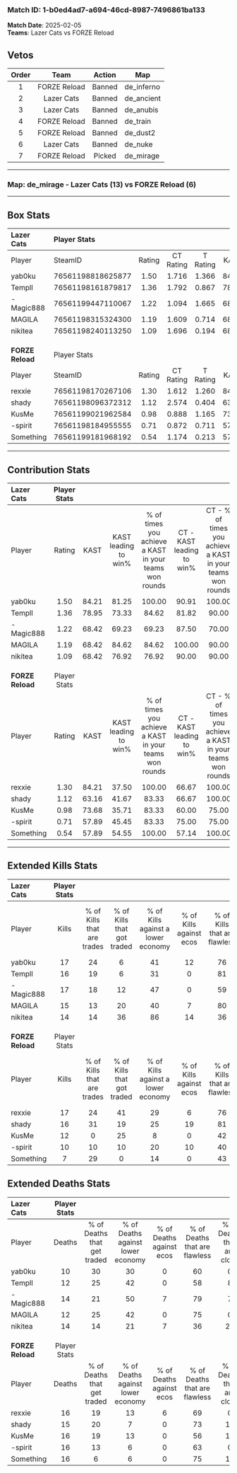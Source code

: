 ### Match ID: 1-b0ed4ad7-a694-46cd-8987-7496861ba133  
**Match Date**: 2025-02-05  
**Teams**: Lazer Cats vs FORZE Reload  

## Vetos  

| Order | Team | Action | Map |
| :---: | :--: | :----: | --- |
| 1 | FORZE Reload | Banned | de_inferno |
| 2 | Lazer Cats | Banned | de_ancient |
| 3 | Lazer Cats | Banned | de_anubis |
| 4 | FORZE Reload | Banned | de_train |
| 5 | FORZE Reload | Banned | de_dust2 |
| 6 | Lazer Cats | Banned | de_nuke |
| 7 | FORZE Reload | Picked | de_mirage |

---  

### **Map**: de_mirage - Lazer Cats (13) vs FORZE Reload (6)  
---  

## Box Stats  

| **Lazer Cats**   | Player Stats      |        |           |          |       |      |       |         |        |      |     |
| :- | :- | :-: | :-: | :-: | :-: | :-: | :-: | :-: | :-: | :-: | :-: |
| Player           | SteamID           | Rating | CT Rating | T Rating | KAST  | ADR  | Kills | Assists | Deaths | K/D  | HS% |
| yab0ku           | 76561198818625877 |  1.50  |   1.716   |  1.366   | 84.21 | 96.2 |  17   |    5    |   10   | 1.70 | 58  |
| Templl           | 76561198161879817 |  1.36  |   1.792   |  0.867   | 78.95 | 92.5 |  16   |    7    |   12   | 1.33 | 62  |
| -Magic888        | 76561199447110067 |  1.22  |   1.094   |  1.665   | 68.42 | 85.4 |  17   |    1    |   14   | 1.21 | 35  |
| MAGILA           | 76561198315324300 |  1.19  |   1.609   |  0.714   | 68.42 | 83.1 |  15   |    4    |   12   | 1.25 | 53  |
| nikitea          | 76561198240113250 |  1.09  |   1.696   |  0.194   | 68.42 | 84.7 |  14   |    2    |   14   | 1.00 | 64  |
|                  |                   |        |           |          |       |      |       |         |        |      |     |
|                  |                   |        |           |          |       |      |       |         |        |      |     |
|                  |                   |        |           |          |       |      |       |         |        |      |     |
| **FORZE Reload** | Player Stats      |        |           |          |       |      |       |         |        |      |     |
| Player           | SteamID           | Rating | CT Rating | T Rating | KAST  | ADR  | Kills | Assists | Deaths | K/D  | HS% |
| rexxie           | 76561198170267106 |  1.30  |   1.612   |  1.260   | 84.21 | 91.6 |  17   |    2    |   16   | 1.06 | 64  |
| shady            | 76561198096372312 |  1.12  |   2.574   |  0.404   | 63.16 | 87.2 |  16   |    2    |   15   | 1.07 | 43  |
| KusMe            | 76561199021962584 |  0.98  |   0.888   |  1.165   | 73.68 | 80.1 |  12   |    5    |   16   | 0.75 | 83  |
| -spirit          | 76561198184955555 |  0.71  |   0.872   |  0.711   | 57.89 | 63.5 |  10   |    4    |   16   | 0.63 | 60  |
| Something        | 76561199181968192 |  0.54  |   1.174   |  0.213   | 57.89 | 52.8 |   7   |    3    |   16   | 0.44 | 71  |
---  

## Contribution Stats  

| **Lazer Cats**   | Player Stats |       |                      |                                                        |                           |                                                             |                          |                                                            |
| :- | :-: | :-: | :-: | :-: | :-: | :-: | :-: | :-: |
| Player           |    Rating    | KAST  | KAST leading to win% | % of times you achieve a KAST in your teams won rounds | CT - KAST leading to win% | CT - % of times you achieve a KAST in your teams won rounds | T - KAST leading to win% | T - % of times you achieve a KAST in your teams won rounds |
| yab0ku           |     1.50     | 84.21 |        81.25         |                         100.00                         |           90.91           |                           100.00                            |          60.00           |                           100.00                           |
| Templl           |     1.36     | 78.95 |        73.33         |                         84.62                          |           81.82           |                            90.00                            |          50.00           |                           66.67                            |
| -Magic888        |     1.22     | 68.42 |        69.23         |                         69.23                          |           87.50           |                            70.00                            |          40.00           |                           66.67                            |
| MAGILA           |     1.19     | 68.42 |        84.62         |                         84.62                          |          100.00           |                            90.00                            |          50.00           |                           66.67                            |
| nikitea          |     1.09     | 68.42 |        76.92         |                         76.92                          |           90.00           |                            90.00                            |          33.33           |                           33.33                            |
|                  |              |       |                      |                                                        |                           |                                                             |                          |                                                            |
|                  |              |       |                      |                                                        |                           |                                                             |                          |                                                            |
|                  |              |       |                      |                                                        |                           |                                                             |                          |                                                            |
| **FORZE Reload** | Player Stats |       |                      |                                                        |                           |                                                             |                          |                                                            |
| Player           |    Rating    | KAST  | KAST leading to win% | % of times you achieve a KAST in your teams won rounds | CT - KAST leading to win% | CT - % of times you achieve a KAST in your teams won rounds | T - KAST leading to win% | T - % of times you achieve a KAST in your teams won rounds |
| rexxie           |     1.30     | 84.21 |        37.50         |                         100.00                         |           66.67           |                           100.00                            |          20.00           |                           100.00                           |
| shady            |     1.12     | 63.16 |        41.67         |                         83.33                          |           66.67           |                           100.00                            |          16.67           |                           50.00                            |
| KusMe            |     0.98     | 73.68 |        35.71         |                         83.33                          |           60.00           |                            75.00                            |          22.22           |                           100.00                           |
| -spirit          |     0.71     | 57.89 |        45.45         |                         83.33                          |           75.00           |                            75.00                            |          28.57           |                           100.00                           |
| Something        |     0.54     | 57.89 |        54.55         |                         100.00                         |           57.14           |                           100.00                            |          50.00           |                           100.00                           |
---  

## Extended Kills Stats  

| **Lazer Cats**   | Player Stats |                            |                            |                                    |                         |                              |                                 |                                       |                    |           |
| :- | :-: | :-: | :-: | :-: | :-: | :-: | :-: | :-: | :-: | :-: |
| Player           |    Kills     | % of Kills that are trades | % of Kills that got traded | % of Kills against a lower economy | % of Kills against ecos | % of Kills that are flawless | % of Kills that are close duels | % of Kills that are assisted by flash | Pistol Round Kills | AWP Kills |
| yab0ku           |      17      |             24             |             6              |                 41                 |           12            |              76              |               12                |                   0                   |         0          |     3     |
| Templl           |      16      |             19             |             6              |                 31                 |            0            |              81              |               13                |                   0                   |         0          |     1     |
| -Magic888        |      17      |             18             |             12             |                 47                 |            0            |              59              |                0                |                   0                   |         8          |     2     |
| MAGILA           |      15      |             13             |             20             |                 40                 |            7            |              80              |               13                |                   0                   |         0          |     1     |
| nikitea          |      14      |             14             |             36             |                 86                 |           14            |              36              |                7                |                   7                   |         0          |     0     |
|                  |              |                            |                            |                                    |                         |                              |                                 |                                       |                    |           |
|                  |              |                            |                            |                                    |                         |                              |                                 |                                       |                    |           |
|                  |              |                            |                            |                                    |                         |                              |                                 |                                       |                    |           |
| **FORZE Reload** | Player Stats |                            |                            |                                    |                         |                              |                                 |                                       |                    |           |
| Player           |    Kills     | % of Kills that are trades | % of Kills that got traded | % of Kills against a lower economy | % of Kills against ecos | % of Kills that are flawless | % of Kills that are close duels | % of Kills that are assisted by flash | Pistol Round Kills | AWP Kills |
| rexxie           |      17      |             24             |             41             |                 29                 |            6            |              76              |                0                |                   6                   |         0          |     1     |
| shady            |      16      |             31             |             19             |                 25                 |           19            |              81              |                0                |                   6                   |         3          |     2     |
| KusMe            |      12      |             0              |             25             |                 8                  |            0            |              42              |                0                |                   0                   |         0          |     1     |
| -spirit          |      10      |             10             |             10             |                 20                 |           10            |              40              |               20                |                  10                   |         0          |     2     |
| Something        |      7       |             29             |             0              |                 14                 |            0            |              43              |               43                |                   0                   |         0          |     1     |
## Extended Deaths Stats  

| **Lazer Cats**   | Player Stats |                             |                                   |                          |                               |                            |                           |               |
| :- | :-: | :-: | :-: | :-: | :-: | :-: | :-: | :-: |
| Player           |    Deaths    | % of Deaths that get traded | % of Deaths against lower economy | % of Deaths against ecos | % of Deaths that are flawless | % of Deaths that are close | % of Deaths while blinded | Deaths to AWP |
| yab0ku           |      10      |             30              |                30                 |            0             |              60               |             0              |             0             |       0       |
| Templl           |      12      |             25              |                42                 |            0             |              58               |             8              |             0             |       1       |
| -Magic888        |      14      |             21              |                50                 |            7             |              79               |             7              |             0             |       1       |
| MAGILA           |      12      |             25              |                42                 |            0             |              75               |             0              |             8             |       1       |
| nikitea          |      14      |             14              |                21                 |            7             |              36               |             21             |            14             |       0       |
|                  |              |                             |                                   |                          |                               |                            |                           |               |
|                  |              |                             |                                   |                          |                               |                            |                           |               |
|                  |              |                             |                                   |                          |                               |                            |                           |               |
| **FORZE Reload** | Player Stats |                             |                                   |                          |                               |                            |                           |               |
| Player           |    Deaths    | % of Deaths that get traded | % of Deaths against lower economy | % of Deaths against ecos | % of Deaths that are flawless | % of Deaths that are close | % of Deaths while blinded | Deaths to AWP |
| rexxie           |      16      |             19              |                13                 |            6             |              69               |             0              |             0             |       1       |
| shady            |      15      |             20              |                 7                 |            0             |              73               |             13             |             0             |       1       |
| KusMe            |      16      |             19              |                13                 |            0             |              56               |             19             |             0             |       4       |
| -spirit          |      16      |             13              |                 6                 |            0             |              63               |             0              |             6             |       1       |
| Something        |      16      |              6              |                 6                 |            0             |              75               |             13             |             0             |       1       |
